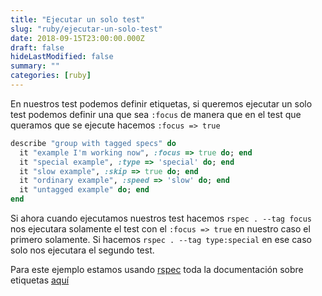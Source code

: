 ```yaml
---
title: "Ejecutar un solo test"
slug: "ruby/ejecutar-un-solo-test"
date: 2018-09-15T23:00:00.000Z
draft: false
hideLastModified: false
summary: ""
categories: [ruby]
---
```





  En nuestros test podemos definir etiquetas, si queremos ejecutar un solo test
  podemos definir una que sea `:focus` de manera que en el test que queramos
  que se ejecute hacemos `:focus => true`

```ruby
describe "group with tagged specs" do
  it "example I'm working now", :focus => true do; end
  it "special example", :type => 'special' do; end
  it "slow example", :skip => true do; end
  it "ordinary example", :speed => 'slow' do; end
  it "untagged example" do; end
end
```

  Si ahora cuando ejecutamos nuestros test hacemos `rspec . --tag focus` nos
  ejecutara solamente el test con el `:focus => true` en nuestro caso el primero
  solamente. Si hacemos `rspec . --tag type:special` en ese caso solo nos
  ejecutara el segundo test.

  Para este ejemplo estamos usando [rspec] toda la documentación sobre etiquetas
  [aquí][rspec-tag-option]

[rspec]: http://rspec.info/
[rspec-tag-option]: https://relishapp.com/rspec/rspec-core/v/2-3/docs/command-line/tag-option

